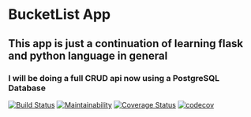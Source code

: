 # BucketList App

## This app is just a continuation of learning flask and python language in general

### I will be doing a full CRUD api now using a PostgreSQL Database

[![Build Status](https://travis-ci.org/KabakiAntony/Bucketlist.svg?branch=develop)](https://travis-ci.org/KabakiAntony/Bucketlist) [![Maintainability](https://api.codeclimate.com/v1/badges/3c867fd33448797e3d32/maintainability)](https://codeclimate.com/github/KabakiAntony/Bucketlist/maintainability) [![Coverage Status](https://coveralls.io/repos/github/KabakiAntony/Bucketlist/badge.svg?branch=develop)](https://coveralls.io/github/KabakiAntony/Bucketlist?branch=develop) [![codecov](https://codecov.io/gh/KabakiAntony/Bucketlist/branch/develop/graph/badge.svg)](https://codecov.io/gh/KabakiAntony/Bucketlist)
